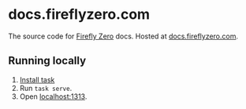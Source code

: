 # docs.fireflyzero.com

The source code for [Firefly Zero](https://fireflyzero.com/) docs. Hosted at [docs.fireflyzero.com](https://docs.fireflyzero.com/).

## Running locally

1. [Install task](https://taskfile.dev/installation/)
1. Run `task serve`.
1. Open [localhost:1313](http://localhost:1313/).
